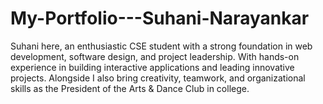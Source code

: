 # My-Portfolio---Suhani-Narayankar
Suhani here, an enthusiastic CSE student with a strong foundation in web development, software design, and project leadership. With hands-on experience in building interactive applications and leading innovative projects. Alongside I also bring creativity, teamwork, and organizational skills as the President of the Arts &amp; Dance Club in college.
